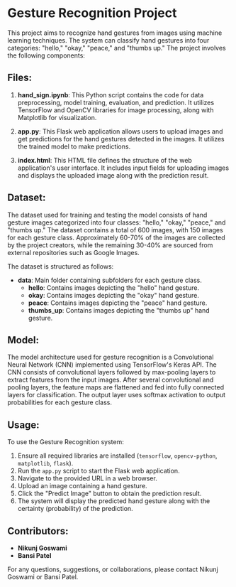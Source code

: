# Gesture Recognition Project

This project aims to recognize hand gestures from images using machine learning techniques. The system can classify hand gestures into four categories: "hello," "okay," "peace," and "thumbs up." The project involves the following components:

## Files:

1. **hand_sign.ipynb**: This Python script contains the code for data preprocessing, model training, evaluation, and prediction. It utilizes TensorFlow and OpenCV libraries for image processing, along with Matplotlib for visualization.

2. **app.py**: This Flask web application allows users to upload images and get predictions for the hand gestures detected in the images. It utilizes the trained model to make predictions.

3. **index.html**: This HTML file defines the structure of the web application's user interface. It includes input fields for uploading images and displays the uploaded image along with the prediction result.

## Dataset:

The dataset used for training and testing the model consists of hand gesture images categorized into four classes: "hello," "okay," "peace," and "thumbs up." The dataset contains a total of 600 images, with 150 images for each gesture class. Approximately 60-70% of the images are collected by the project creators, while the remaining 30-40% are sourced from external repositories such as Google Images.

The dataset is structured as follows:
- **data**: Main folder containing subfolders for each gesture class.
  - **hello**: Contains images depicting the "hello" hand gesture.
  - **okay**: Contains images depicting the "okay" hand gesture.
  - **peace**: Contains images depicting the "peace" hand gesture.
  - **thumbs_up**: Contains images depicting the "thumbs up" hand gesture.

## Model:

The model architecture used for gesture recognition is a Convolutional Neural Network (CNN) implemented using TensorFlow's Keras API. The CNN consists of convolutional layers followed by max-pooling layers to extract features from the input images. After several convolutional and pooling layers, the feature maps are flattened and fed into fully connected layers for classification. The output layer uses softmax activation to output probabilities for each gesture class.

## Usage:

To use the Gesture Recognition system:
1. Ensure all required libraries are installed (`tensorflow`, `opencv-python`, `matplotlib`, `flask`).
2. Run the `app.py` script to start the Flask web application.
3. Navigate to the provided URL in a web browser.
4. Upload an image containing a hand gesture.
5. Click the "Predict Image" button to obtain the prediction result.
6. The system will display the predicted hand gesture along with the certainty (probability) of the prediction.

## Contributors:

- **Nikunj Goswami**
- **Bansi Patel**



For any questions, suggestions, or collaborations, please contact Nikunj Goswami or Bansi Patel.
